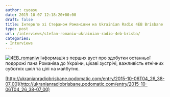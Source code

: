 ```yaml
---
author: cyoasu
date: 2015-10-07 12:18:20+00:00
draft: false
title: Інтерв'ю зі Стефаном Романівим на Ukrainian Radio 4EB Brisbane
type: post
url: /interviews/stefan-romaniw-ukrainian-radio-4eb-brisba/
categories:
- Interviews
---
```


[![4EB_romaniw](http://www.ozeukes.com/wp-content/uploads/2015/10/4EB_romaniw.jpg)
](http://ukranianradiobrisbane.podomatic.com/entry/2015-10-06T04_26_38-07_00)Інформація з перших вуст про здобутки останньої подорожі пана Романіва до Украіни, цікаві зустрічі, важливість етнічних суботніх шкіл та цілі на майбутнє.

[http://ukranianradiobrisbane.podomatic.com/entry/2015-10-06T04_26_38-07_00](http://ukranianradiobrisbane.podomatic.com/entry/2015-10-06T04_26_38-07_00)
